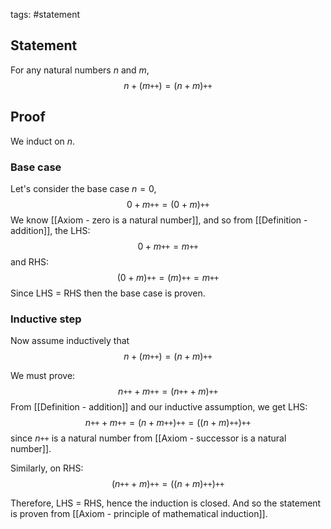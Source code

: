 tags: #statement 

## Statement

For any natural numbers $n$ and $m$, 
$$n + (m\texttt{++}) = (n + m)\texttt{++}$$
## Proof

We induct on $n$.

### Base case
Let's consider the base case $n = 0$,
$$ 0 + m\texttt{++} = (0 + m)\texttt{++} $$
We know [[Axiom - zero is a natural number]], and so from [[Definition - addition]], 
the LHS:
$$0 + m\texttt{++} = m\texttt{++}$$
and RHS:
$$(0 + m)\texttt{++} = (m)\texttt{++} = m\texttt{++}$$
Since LHS $=$ RHS then the base case is proven.

### Inductive step
Now assume inductively that 
$$n + (m\texttt{++}) = (n + m)\texttt{++}$$

We must prove:
$$n\texttt{++} + m\texttt{++} = (n\texttt{++} + m)\texttt{++}$$
From [[Definition - addition]] and our inductive assumption, we get LHS:
$$n\texttt{++} + m\texttt{++} = (n + m\texttt{++})\texttt{++} = ((n + m)\texttt{++})\texttt{++}$$
since $n\texttt{++}$ is a natural number from [[Axiom - successor is a natural number]].

Similarly, on RHS:
$$(n\texttt{++} + m)\texttt{++} = ((n + m)\texttt{++})\texttt{++}$$

Therefore, LHS $=$ RHS, hence the induction is closed. And so the statement is proven from [[Axiom - principle of mathematical induction]].